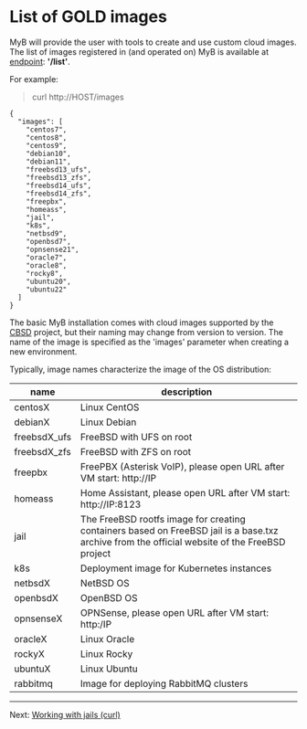 # List of GOLD images

MyB will provide the user with tools to create and use custom cloud images. The list of images registered in (and operated on) MyB is available at [endpoint](api.md): **'/list'**.

For example:

> curl http://HOST/images

```
{
  "images": [
    "centos7",
    "centos8",
    "centos9",
    "debian10",
    "debian11",
    "freebsd13_ufs",
    "freebsd13_zfs",
    "freebsd14_ufs",
    "freebsd14_zfs",
    "freepbx",
    "homeass",
    "jail",
    "k8s",
    "netbsd9",
    "openbsd7",
    "opnsense21",
    "oracle7",
    "oracle8",
    "rocky8",
    "ubuntu20",
    "ubuntu22"
  ]
}
```

The basic MyB installation comes with cloud images supported by the [CBSD](https://cbsd.io) project, but their naming may change from version to version. The name of the image is specified as the 'images' parameter when creating a new environment.

Typically, image names characterize the image of the OS distribution:

|           name            |                             description                            |
| ------------------------- | ------------------------------------------------------------------ |
|          centosX          | Linux CentOS                                                       |
|          debianX          | Linux Debian                                                       |
|        freebsdX_ufs       | FreeBSD with UFS on root                                           |
|        freebsdX_zfs       | FreeBSD with ZFS on root                                           |
|          freepbx          | FreePBX (Asterisk VoIP), please open URL after VM start: http://IP |
|          homeass          | Home Assistant, please open URL after VM start: http://IP:8123     |
|           jail            | The FreeBSD rootfs image for creating containers based on FreeBSD jail is a base.txz archive from the official website of the FreeBSD project |
|           k8s             | Deployment image for Kubernetes instances                          |
|         netbsdX           | NetBSD OS                                                          |
|         openbsdX          | OpenBSD OS                                                         |
|         opnsenseX         | OPNSense, please open URL after VM start: http:/IP                 |
|          oracleX          | Linux Oracle                                                       |
|          rockyX           | Linux Rocky                                                        |
|         ubuntuX           | Linux Ubuntu                                                       |
|         rabbitmq          | Image for deploying RabbitMQ clusters                              |


---

Next: [Working with jails (curl)](jail_curl.md)
